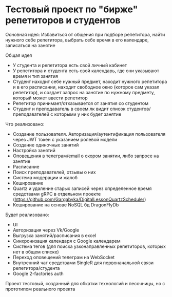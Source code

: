 # Тестовый проект по "бирже" репетиторов и студентов
Основная идея: Избавиться от общения при подборе репетитора, найти нужного себе репетитора, выбрать себе время в его календаре, записаться на занятие 

Общая идея
  - У студента и репетитора есть свой личный кабинет
  - У репетитора и студента есть свой календарь, где они указывают время и тип занятия
  - Студент находит себе нужный предмет, находит нужного репетитора и в его расписании, находит свободное окно (которое сам указал репетитор), и создает запрос на занятие по нужному предмету, который может ввести репетитор
  - Репетитор принимает/отказывается от занятия со студентом
  - Студент и преподаватель в своем лк видит список студентов/преподавателей с которыми у них будет занятие

Что реализовано:
  - Создание пользователя. Авторизация/аутентификация пользователя через JWT токен с указанием ролевой модели
  - Создание одиночных занятий
  - Настройка занятий
  - Оповещения в телеграм/email о скором занятии, либо запросе на занятие
  - Расписание
  - Поиск преподавателей, отзывы о них
  - Система модерации и жалоб
  - Кеширование
  - Quartz и удаление старых записей через определенное время средствами gRPC в отдельном проекте (https://github.com/Gargabyka/DigitalLessonQuartzScheduler)
  - Кеширование на основе NoSQL бд DragonFlyDb

Будет реализовано:
  - UI
  - Авторизация через Vk/Google
  - Выгрузка занятий/расписания в excel
  - Синхронизация календаря с Google календарем
  - Система тегов (для поиска узконаправленных репетиторов, которых нет в общем списке)
  - Переход оповещений телеграм на WebSocket
  - Внутренний чат средствами SingleR для первоначальной связи репетитора/студента
  - Google 2-factories auth

Проект тестовый, созданный для обкатки технологий и песочницы, но с прототипом реального проекта
  
